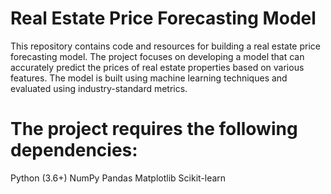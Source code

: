 # Real Estate Price Forecasting Model
This repository contains code and resources for building a real estate price forecasting model. The project focuses on developing a model that can accurately predict the prices of real estate properties based on various features. The model is built using machine learning techniques and evaluated using industry-standard metrics.

# The project requires the following dependencies:
Python (3.6+)
NumPy
Pandas
Matplotlib
Scikit-learn
